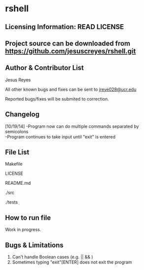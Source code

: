 rshell
======

Licensing Information: READ LICENSE
---
Project source can be downloaded from https://github.com/jesuscreyes/rshell.git
----

Author & Contributor List
-------------------------
Jesus Reyes

All other known bugs and fixes can be sent to jreye028@ucr.edu

Reported bugs/fixes will be submited to correction.

Changelog
---------
[10/19/14]
    -Program now can do multiple commands separated by semicolons    
    -Program continues to take input until "exit" is entered
    

File List
---------

Makefile

LICENSE

README.md

./src

./tests

How to run file
---------------
Work in progress.


Bugs & Limitations
-----------------
1. Can't handle Boolean cases (e.g. || && )
2. Sometimes typing "exit"[ENTER] does not exit the program
